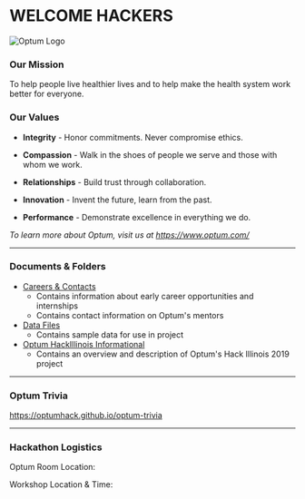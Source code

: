 # WELCOME HACKERS

![Optum Logo](https://github.com/optumhack/HackIllinois2019/blob/master/Assets/optum_logo.png "Optum")

### Our Mission

To help people live healthier lives and to help make the health system work better for everyone.

### Our Values

- **Integrity** - Honor commitments. Never compromise ethics.

- **Compassion** - Walk in the shoes of people we serve and those with whom we work.

- **Relationships** - Build trust through collaboration.

- **Innovation** - Invent the future, learn from the past.

- **Performance** - Demonstrate excellence in everything we do.

_To learn more about Optum, visit us at <https://www.optum.com/>_

---

### Documents & Folders

- [Careers & Contacts](https://github.com/optumhack/HackIllinois2019/tree/master/Careers%20%26%20Contacts)
  - Contains information about early career opportunities and internships
  - Contains contact information on Optum's mentors
- [Data Files](https://github.com/optumhack/HackIllinois2019/tree/master/Data%20Files)
  - Contains sample data for use in project
- [Optum HackIllinois Informational](https://github.com/optumhack/HackIllinois2019/blob/master/Optum%20HackIllinois%20Informational.pdf)
  - Contains an overview and description of Optum's Hack Illinois 2019 project

---

### Optum Trivia

<https://optumhack.github.io/optum-trivia>

---

### Hackathon Logistics

Optum Room Location:

Workshop Location & Time:
